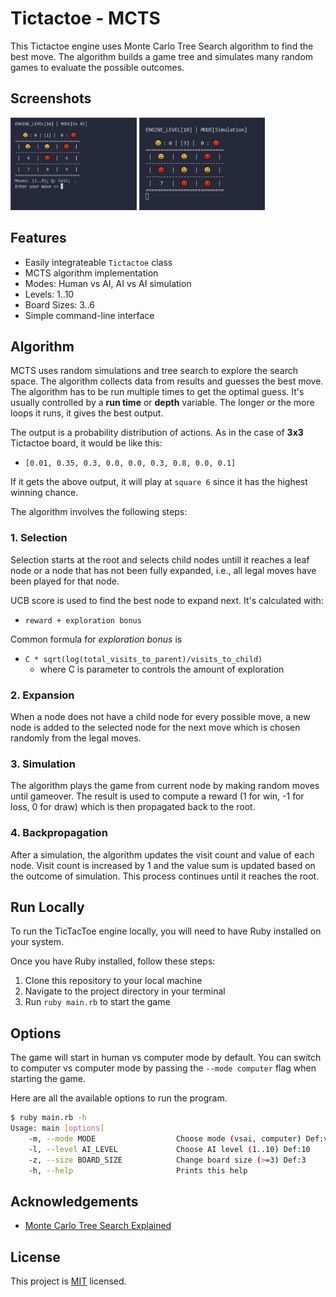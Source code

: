 # Tictactoe - MCTS 

This Tictactoe engine uses Monte Carlo Tree Search algorithm to find the best move. The algorithm builds a game tree and simulates many random games to evaluate the possible outcomes.


## Screenshots
<img src="demo_vsai.gif" width="40%" title="Player vs AI" >
<img src="demo_sim.gif" width="40%" title="AI vs AI" >


## Features

- Easily integrateable `Tictactoe` class
- MCTS algorithm implementation
- Modes: Human vs AI, AI vs AI simulation
- Levels: 1..10
- Board Sizes: 3..6
- Simple command-line interface

## Algorithm

MCTS uses random simulations and tree search to explore the search space. The algorithm collects data from results and guesses the best move. The algorithm has to be run multiple times to get the optimal guess. It's usually controlled by a **run time** or **depth** variable. The longer or the more loops it runs, it gives the best output.

The output is a probability distribution of actions. As in the case of **3x3** Tictactoe board, it would be like this: 

- `[0.01, 0.35, 0.3, 0.0, 0.0, 0.3, 0.8, 0.0, 0.1]`

If it gets the above output, it will play at `square 6` since it has the highest winning chance. 


The algorithm involves the following steps:

### 1. Selection
Selection starts at the root and selects child nodes untill it reaches a leaf node or a node that has not been fully expanded, i.e., all legal moves have been played for that node.

UCB score is used to find the best node to expand next. It's calculated with:
- `reward + exploration bonus` 
  
Common formula for *exploration bonus* is 
- `C * sqrt(log(total_visits_to_parent)/visits_to_child)` 
  - where C is parameter to controls the amount of exploration

### 2. Expansion
When a node does not have a child node for every possible move, a new node is added to the selected node for the next move which is chosen randomly from the legal moves.

### 3. Simulation
The algorithm plays the game from current node by making random moves until gameover. The result is used to compute a reward (1 for win, -1 for loss, 0 for draw) which is then propagated back to the root.

### 4. Backpropagation
After a simulation, the algorithm updates the visit count and value of  each node. Visit count is increased by 1 and the value sum is updated based on the outcome of simulation. This process continues until it reaches the root.

## Run Locally

To run the TicTacToe engine locally, you will need to have Ruby installed on your system. 

Once you have Ruby installed, follow these steps:

1. Clone this repository to your local machine
2. Navigate to the project directory in your terminal
3. Run `ruby main.rb` to start the game

## Options

The game will start in human vs computer mode by default. You can switch to computer vs computer mode by passing the `--mode computer` flag when starting the game.

Here are all the available options to run the program.

```sh
$ ruby main.rb -h
Usage: main [options]
    -m, --mode MODE                  Choose mode (vsai, computer) Def:vsai
    -l, --level AI_LEVEL             Choose AI level (1..10) Def:10       
    -z, --size BOARD_SIZE            Change board size (>=3) Def:3
    -h, --help                       Prints this help
```

## Acknowledgements

- [Monte Carlo Tree Search Explained](https://int8.io/monte-carlo-tree-search-beginners-guide/)

## License
This project is [MIT](./LICENSE) licensed.


